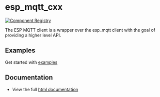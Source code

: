 # esp_mqtt_cxx

[![Component Registry](https://components.espressif.com/components/espressif/esp_mqtt_cxx/badge.svg)](https://components.espressif.com/components/espressif/esp_mqtt_cxx)

The ESP MQTT client is a wrapper over the esp_mqtt client with the goal of providing a higher level API.

## Examples

Get started with [examples](https://github.com/espressif/esp-protocols/tree/master/components/esp_mqtt_cxx/examples)

## Documentation

* View the full [html documentation](https://docs.espressif.com/projects/esp-protocols/esp_mqtt_cxx/docs/latest/index.html)
